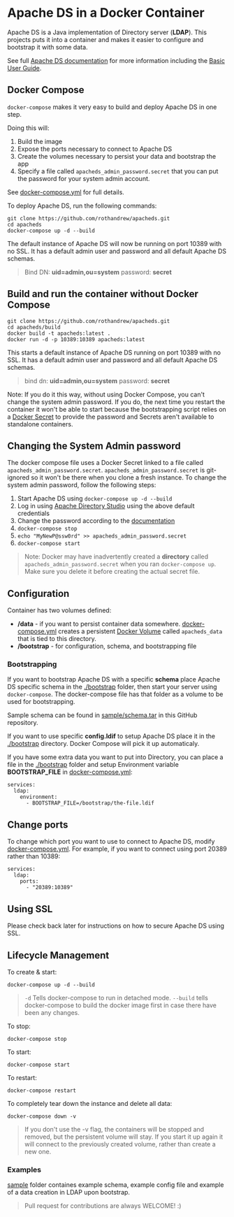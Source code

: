 Apache DS in a Docker Container
===============================

Apache DS is a Java implementation of Directory server (**LDAP**). This projects puts it into a container and makes it easier to configure and bootstrap it with some data.

See full [Apache DS documentation](http://directory.apache.org/apacheds/) for more information including the [Basic User Guide](http://directory.apache.org/apacheds/basic-user-guide.html).

## Docker Compose
`docker-compose` makes it very easy to build and deploy Apache DS in one step.

Doing this will:

1. Build the image
1. Expose the ports necessary to connect to Apache DS
1. Create the volumes necessary to persist your data and bootstrap the app
1. Specify a file called `apacheds_admin_password.secret` that you can put the password for your system admin account.

See [docker-compose.yml](docker-compose.yml) for full details.

To deploy Apache DS, run the following commands:

    git clone https://github.com/rothandrew/apacheds.git
	cd apacheds
	docker-compose up -d --build

The default instance of Apache DS will now be running on port 10389 with no SSL. It has a default admin user and password and all default Apache DS schemas.

> Bind DN: **uid=admin,ou=system** password: **secret**

## Build and run the container without Docker Compose

	git clone https://github.com/rothandrew/apacheds.git
	cd apacheds/build
	docker build -t apacheds:latest .
	docker run -d -p 10389:10389 apacheds:latest

This starts a default instance of Apache DS running on port 10389 with no SSL. It has a default admin user and password and all default Apache DS schemas. 

> bind dn: **uid=admin,ou=system** password: **secret**

Note: If you do it this way, without using Docker Compose, you can't change the system admin password. If you do, the next time you restart the container it won't be able to start because the bootstrapping script relies on a [Docker Secret](https://docs.docker.com/engine/swarm/secrets/) to provide the password and Secrets aren't available to standalone containers.

## Changing the System Admin password

The docker compose file uses a Docker Secret linked to a file called `apacheds_admin_password.secret`. `apacheds_admin_password.secret` is git-ignored so it won't be there when you clone a fresh instance. To change the system admin password, follow the following steps:

1. Start Apache DS using `docker-compose up -d --build`
1. Log in using [Apache Directory Studio](http://directory.apache.org/studio/) using the above default credentials
1. Change the password according to the [documentation](http://directory.apache.org/apacheds/basic-ug/1.4.2-changing-admin-password.html)
1. `docker-compose stop`
1. `echo "MyNewP@ssw0rd" >> apacheds_admin_password.secret`
1. `docker-compose start`

> Note: Docker may have inadvertently created a **directory** called `apacheds_admin_password.secret` when you ran `docker-compose up`. Make sure you delete it before creating the actual secret file.

## Configuration 
Container has two volumes defined:

* **/data** - if you want to persist container data somewhere. [docker-compose.yml](docker-compose.yml) creates a persistent [Docker Volume](https://docs.docker.com/storage/volumes/) called `apacheds_data` that is tied to this directory.
* **/bootstrap** - for configuration, schema, and bootstrapping file

### Bootstrapping

If you want to bootstrap Apache DS with a specific **schema** place Apache DS specific schema in the [./bootstrap](bootstrap) folder, then start your server using `docker-compose`. The docker-compose file has that folder as a volume to be used for bootstrapping.

Sample schema can be found in [sample/schema.tar](sample/schema.tar) in this GitHub repository. 

If you want to use specific **config.ldif** to setup Apache DS place it in the [./bootstrap](bootstrap) directory. Docker Compose will pick it up automaticaly.

If you have some extra data you want to put into Directory, you can place a file in the [./bootstrap](bootstrap) folder and setup Environment variable **BOOTSTRAP_FILE** in [docker-compose.yml](docker-compose.yml):

	services:
      ldap:
        environment:
          - BOOTSTRAP_FILE=/bootstrap/the-file.ldif

## Change ports

To change which port you want to use to connect to Apache DS, modify [docker-compose.yml](docker-compose.yml). For example, if you want to connect using port 20389 rather than 10389:

    services:
      ldap:
        ports:
          - "20389:10389"

## Using SSL

Please check back later for instructions on how to secure Apache DS using SSL.

## Lifecycle Management

To create & start:

    docker-compose up -d --build

> `-d` Tells docker-compose to run in detached mode. `--build` tells docker-compose to build the docker image first in case there have been any changes.

To stop:

    docker-compose stop

To start:

    docker-compose start

To restart:

    docker-compose restart

To completely tear down the instance and delete all data:

    docker-compose down -v

> If you don't use the -v flag, the containers will be stopped and removed, but the persistent volume will stay. If you start it up again it will connect to the previously created volume, rather than create a new one.


### Examples

[sample](sample) folder containes example schema, example config file and example of a data creation in LDAP upon bootstrap.

> Pull request for contributions are always WELCOME! :)